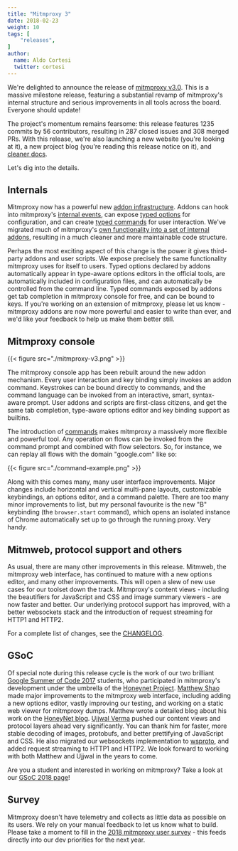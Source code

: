 ```yaml
---
title: "Mitmproxy 3"
date: 2018-02-23
weight: 10
tags: [
    "releases",
]
author:
  name: Aldo Cortesi
  twitter: cortesi
---
```


We're delighted to announce the release of [mitmproxy
v3.0](https://github.com/mitmproxy/mitmproxy/releases/latest). This is a massive
milestone release, featuring a substantial revamp of mitmproxy's internal
structure and serious improvements in all tools across the board. Everyone should
update!

<!--more-->

The project's momentum remains fearsome: this release features 1235 commits by
56 contributors, resulting in 287 closed issues and 308 merged PRs. With this
release, we're also launching a new website (you're looking at it), a new
project blog (you're reading this release notice on it), and [cleaner
docs](/docs/latest).

Let's dig into the details.

## Internals

Mitmproxy now has a powerful new [addon
infrastructure](/docs/latest/addons-overview/). Addons can hook into mitmproxy's
[internal events](/docs/latest/addons-events/), can expose [typed
options](/docs/latest/addons-options) for configuration, and can create [typed
commands](/docs/latest/addons-events/) for user interaction. We've migrated much
of mitmproxy's [own functionality into a set of internal
addons](https://github.com/mitmproxy/mitmproxy/tree/master/mitmproxy/addons),
resulting in a much cleaner and more maintainable code structure.

Perhaps the most exciting aspect of this change is the power it gives
third-party addons and user scripts. We expose precisely the same functionality
mitmproxy uses for itself to users. Typed options declared by addons
automatically appear in type-aware options editors in the official tools, are
automatically included in configuration files, and can automatically be
controlled from the command line. Typed commands exposed by addons get tab
completion in mitmproxy console for free, and can be bound to keys. If you're
working on an extension of mitmproxy, please let us know - mitmproxy addons are
now more powerful and easier to write than ever, and we'd like your feedback to
help us make them better still.


## Mitmproxy console

{{< figure src="./mitmproxy-v3.png" >}}

The mitmproxy console app has been rebuilt around the new addon mechanism. Every
user interaction and key binding simply invokes an addon command. Keystrokes can
be bound directly to commands, and the command language can be invoked from an
interactive, smart, syntax-aware prompt. User addons and scripts are first-class
citizens, and get the same tab completion, type-aware options editor and key
binding support as builtins.

The introduction of [commands](/docs/latest/concepts-commands) makes mitmproxy a
massively more flexible and powerful tool. Any operation on flows can be invoked
from the command prompt and combined with flow selectors. So, for instance, we
can replay all flows with the domain "google.com" like so:

{{< figure src="./command-example.png" >}}

Along with this comes many, many user interface improvements. Major changes
include horizontal and vertical multi-pane layouts, customizable keybindings, an
options editor, and a command palette. There are too many minor improvements to
list, but my personal favourite is the new "B" keybinding (the `browser.start`
command), which opens an isolated instance of Chrome automatically set up to go
through the running proxy. Very handy.


## Mitmweb, protocol support and others

As usual, there are many other improvements in this release. Mitmweb, the
mitmproxy web interface, has continued to mature with a new options editor, and
many other improvements. This will open a slew of new use cases for our toolset
down the track. Mitmproxy's content views - including the beautifiers for
JavaScript and CSS and image summary viewers - are now faster and better. Our
underlying protocol support has improved, with a better websockets stack and the
introduction of request streaming for HTTP1 and HTTP2.

For a complete list of changes, see the
[CHANGELOG](https://github.com/mitmproxy/mitmproxy/blob/master/CHANGELOG).



## GSoC

Of special note during this release cycle is the work of our two brilliant
[Google Summer of Code 2017](https://summerofcode.withgoogle.com/) students, who
participated in mitmproxy's development under the umbrella of the [Honeynet
Project](https://www.honeynet.org/). [Matthew
Shao](https://github.com/matthewshao) made major improvements to the mitmproxy
web interface, including adding a new options editor, vastly improving our
testing, and working on a static web viewer for mitmproxy dumps. Matthew wrote a
detailed blog about his work on the [HoneyNet
blog](http://honeynet.org/node/1359). [Ujjwal
Verma](https://github.com/ujjwal96) pushed our content views and protocol layers
ahead very significantly. You can thank him for faster, more stable decoding of
images, protobufs, and better prettifying of JavaScript and CSS. He also
migrated our websockets implementation to
[wsproto](https://github.com/python-hyper/wsproto), and added request streaming
to HTTP1 and HTTP2. We look forward to working with both Matthew and Ujjwal in
the years to come.

Are you a student and interested in working on mitmproxy? Take a look at our [GSoC 2018 page](https://honeynet.org/gsoc2018/ideas)!



## Survey

Mitmproxy doesn't have telemetry and collects as little data as possible on its
users. We rely on your manual feedback to let us know what to build. Please take
a moment to fill in the [2018 mitmproxy user
survey](https://goo.gl/forms/Or2mwRtcG5h8yr813) - this feeds directly into our
dev priorities for the next year.



